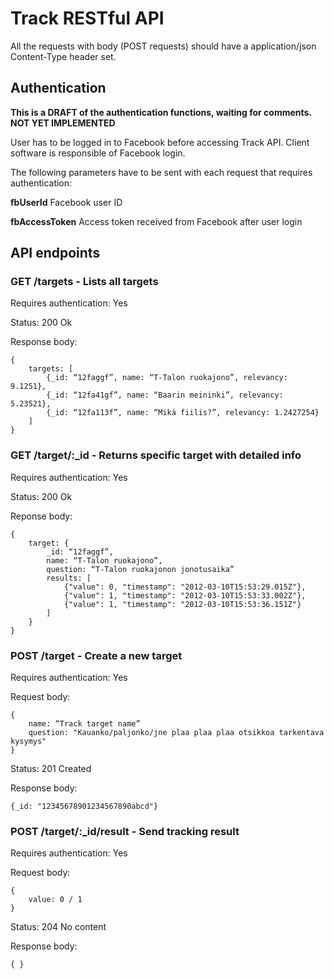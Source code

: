 # Track RESTful API

All the requests with body (POST requests) should have a application/json Content-Type header set.

## Authentication

**This is a DRAFT of the authentication functions, waiting for comments. NOT YET IMPLEMENTED**

User has to be logged in to Facebook before accessing Track API. Client software is responsible of Facebook login.

The following parameters have to be sent with each request that requires authentication:

**fbUserId** Facebook user ID

**fbAccessToken** Access token received from Facebook after user login

## API endpoints

### GET /targets - Lists all targets

Requires authentication: Yes

Status: 200 Ok

Response body:

	{
		targets: [
			{_id: “12faggf”, name: “T-Talon ruokajono”, relevancy: 9.1251},
			{_id: “12fa41gf”, name: “Baarin meininki”, relevancy: 5.23521},
			{_id: “12fa113f”, name: “Mikä fiilis?”, relevancy: 1.2427254}
		]
	}
  

### GET /target/:_id - Returns specific target with detailed info

Requires authentication: Yes

Status: 200 Ok

Reponse body:

	{
		target: {
			_id: “12faggf”,
			name: “T-Talon ruokajono”,
			question: “T-Talon ruokajonon jonotusaika”
			results: [
			    {"value": 0, "timestamp": "2012-03-10T15:53:29.015Z"},
			    {"value": 1, "timestamp": "2012-03-10T15:53:33.002Z"},
			    {"value": 1, "timestamp": "2012-03-10T15:53:36.151Z"}
			]
		}
	}

### POST /target - Create a new target

Requires authentication: Yes

Request body:

	{
		name: “Track target name”
		question: "Kauanko/paljonko/jne plaa plaa plaa otsikkoa tarkentava kysymys"
	}
	
Status: 201 Created

Response body: 

	{_id: "12345678901234567890abcd"}

### POST /target/:_id/result - Send tracking result

Requires authentication: Yes

Request body:

    {
        value: 0 / 1
    }

Status: 204 No content

Response body:

    { }